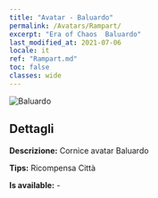 ```yaml
---
title: "Avatar - Baluardo"
permalink: /Avatars/Rampart/
excerpt: "Era of Chaos  Baluardo"
last_modified_at: 2021-07-06
locale: it
ref: "Rampart.md"
toc: false
classes: wide
---
```

 ![Baluardo](/images/a/avatarFrame_12.png)

## Dettagli

 **Descrizione:** Cornice avatar Baluardo 

 **Tips:** Ricompensa Città 

 **Is available:**  - 

